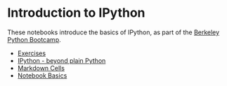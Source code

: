 Introduction to IPython
=======================

These notebooks introduce the basics of IPython, as part of the [Berkeley Python
Bootcamp](http://pythonbootcamp.info).


* [Exercises](http://nbviewer.ipython.org/url/raw.github.com/profjsb/python-bootcamp/master/Lectures/04_IPythonNotebookIntroduction/Exercises.ipynb)
* [IPython - beyond plain Python](http://nbviewer.ipython.org/url/raw.github.com/profjsb/python-bootcamp/master/Lectures/04_IPythonNotebookIntroduction/IPython%20-%20beyond%20plain%20Python.ipynb)
* [Markdown Cells](http://nbviewer.ipython.org/url/raw.github.com/profjsb/python-bootcamp/master/Lectures/04_IPythonNotebookIntroduction/Markdown%20Cells.ipynb)
* [Notebook Basics](http://nbviewer.ipython.org/url/raw.github.com/profjsb/python-bootcamp/master/Lectures/04_IPythonNotebookIntroduction/Notebook%20Basics.ipynb)
